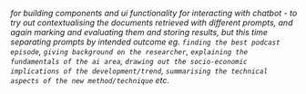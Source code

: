 *for building components and ui functionality for interacting with chatbot - to try out contextualising the documents retrieved with different prompts, and again marking and evaluating them and storing results, but this time separating prompts by intended outcome eg. `finding the best podcast episode`, `giving background on the researcher`, `explaining the fundamentals of the ai area`, `drawing out the socio-economic implications of the development/trend`, `summarising the technical aspects of the new method/technique` etc.*